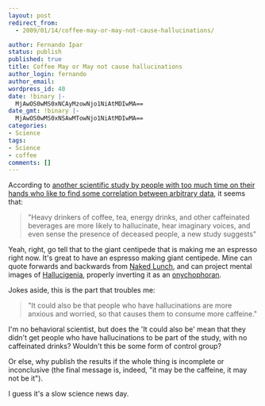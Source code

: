 ```yaml
---
layout: post
redirect_from:
  - 2009/01/14/coffee-may-or-may-not-cause-hallucinations/

author: Fernando Ipar
status: publish
published: true
title: Coffee May or May not cause hallucinations
author_login: fernando
author_email: 
wordpress_id: 40
date: !binary |-
  MjAwOS0wMS0xNCAyMzowNjo1NiAtMDIwMA==
date_gmt: !binary |-
  MjAwOS0wMS0xNSAwMTowNjo1NiAtMDIwMA==
categories:
- Science
tags:
- Science
- coffee
comments: []
---
```

<p>According to <a title="Coffee may cause hallucinations" href="http://news.nationalgeographic.com/news/2009/01/090114-caffeine-hallucinations.html?source=rss" target="_blank">another scientific study by people with too much time on their hands who like to find some correlation between arbitrary data</a>, it seems that:</p>
<blockquote><p>"Heavy drinkers of coffee, tea, energy drinks, and other caffeinated beverages are more likely to hallucinate, hear imaginary voices, and even sense the presence of deceased people, a new study suggests"</p></blockquote>
<p>Yeah, right, go tell that to the giant centipede that is making me an espresso right now. It's great to have an espresso making giant centipede. Mine can quote forwards and backwards from <a title="Naked Lunch" href="http://www.amazon.com/Naked-Lunch-Restored-William-Burroughs/dp/0802140181/ref=pd_bbs_sr_1?ie=UTF8&amp;s=books&amp;qid=1231980737&amp;sr=8-1" target="_blank">Naked Lunch</a>, and can project mental images of <a title="Wonderful Life" href="http://www.amazon.com/Wonderful-Life-Burgess-Nature-History/dp/039330700X/ref=sr_1_1?ie=UTF8&amp;s=books&amp;qid=1231980945&amp;sr=8-1" target="_blank">Hallucigenia</a>, properly inverting it as an <a title="Eight little piggies" href="http://www.amazon.com/Eight-Little-Piggies-Reflections-Paperback/dp/0393311392/ref=pd_bbs_sr_1?ie=UTF8&amp;s=books&amp;qid=1231980999&amp;sr=8-1" target="_blank">onychophoran</a>.</p>
<p>Jokes aside, this is the part that troubles me:</p>
<blockquote><p>"It could also be that people who have hallucinations are more anxious and worried, so that causes them to consume more caffeine."</p></blockquote>
<p>I'm no behavioral scientist, but does the 'It could also be' mean that they didn't get people who have hallucinations to be part of the study, with no caffeinated drinks? Wouldn't this be some form of control group?</p>
<p>Or else, why publish the results if the whole thing is incomplete or inconclusive (the final message is, indeed, "it may be the caffeine, it may not be it").</p>
<p>I guess it's a slow science news day.</p>
